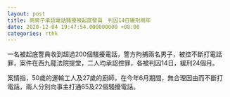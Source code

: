 ```yaml
---
layout: post
title: 兩男子承認電話騷擾被起底警員　判囚14日緩刑兩年
date: 2020-12-04 19:47:54.000000000 +08:00
categories: rthk
---
```


一名被起底警員收到超過200個騷擾電話，警方拘捕兩名男子，被控不斷打電話罪，案件在西九龍法院提堂，二人均承認控罪，各被判囚14日，緩刑24個月。

案情指，50歲的運輸工人及27歲的廚師，在今年6月期間，無合理因由而不斷打電話，兩人分別向事主打通65及22個騷擾電話。
